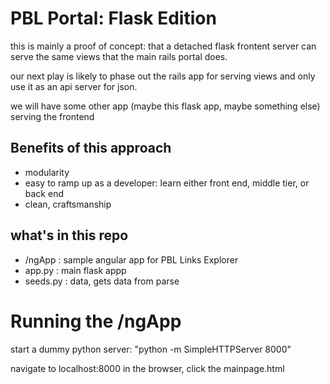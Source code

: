 # PBL Portal: Flask Edition

this is mainly a proof of concept: that a detached flask frontent server can serve the same views that the main rails portal does. 

our next play is likely to phase out the rails app for serving views and only use it as an api server for json.

we will have some other app (maybe this flask app, maybe something else) serving the frontend

## Benefits of this approach
* modularity
* easy to ramp up as a developer: learn either front end, middle tier, or back end
* clean, craftsmanship

## what's in this repo

* /ngApp : sample angular app for PBL Links Explorer
* app.py : main flask appp
* seeds.py : data, gets data from parse

# Running the /ngApp
start a dummy python server: "python -m SimpleHTTPServer 8000"

navigate to localhost:8000 in the browser, click the mainpage.html
